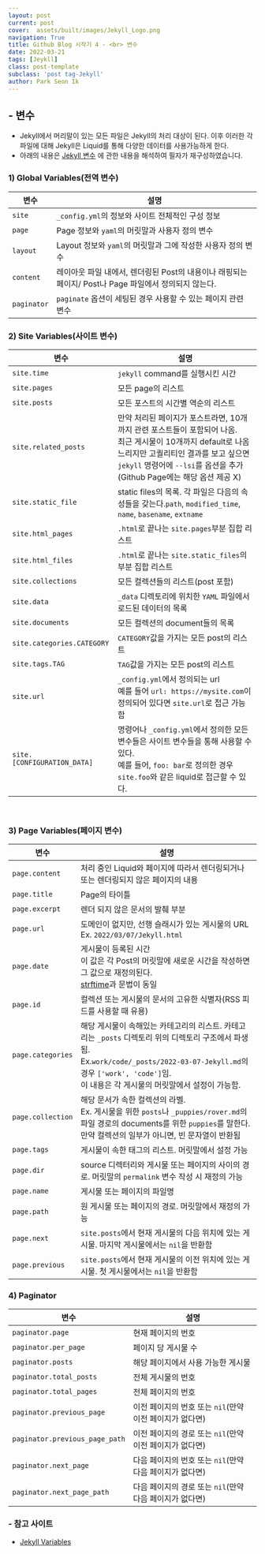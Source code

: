 ```yaml
---
layout: post
current: post
cover:  assets/built/images/Jekyll_Logo.png
navigation: True
title: Github Blog 시작기 4 - <br> 변수
date: 2022-03-21
tags: [Jeykll]
class: post-template
subclass: 'post tag-Jekyll'
author: Park Seon Ik
---
```


## - 변수
* Jekyll에서 머리말이 있는 모든 파일은 Jekyll의 처리 대상이 된다. 이후 이러한 각 파일에 대해 Jekyll은 Liquid를 통해 다양한 데이터를 사용가능하게 한다.
* 아래의 내용은 [Jekyll 변수](https://jekyllrb.com/docs/variables/) 에 관한 내용을 해석하여 필자가 재구성하였습니다.

### 1) Global Variables(전역 변수)

|변수|설명|
|--|--|
|`site`|`_config.yml`의 정보와 사이트 전체적인 구성 정보|
|`page`|Page 정보와 `yaml`의 머릿말과 사용자 정의 변수|
|`layout`| Layout 정보와 `yaml`의 머릿말과 그에 작성한 사용자 정의 변수|
|`content`|레이아웃 파일 내에서, 렌더링된 Post의 내용이나 래핑되는 페이지/ Post나 Page 파일에서 정의되지 않는다.|
|`paginator`|`paginate` 옵션이 세팅된 경우 사용할 수 있는 페이지 관련 변수|

### 2) Site Variables(사이트 변수)

|변수|설명|
|--|--|
|`site.time`|`jekyll` command를 실행시킨 시간|
|`site.pages`|모든 page의 리스트|
|`site.posts`|모든 포스트의 시간별 역순의 리스트|
|`site.related_posts`|만약 처리된 페이지가 포스트라면, 10개까지 관련 포스트들이 포함되어 나옴. <br> 최근 게시물이 10개까지 default로 나옴 느리지만 고퀄리티인 결과를 보고 싶으면 `jekyll` 명령어에 `--lsi`를 옵션을 추가 <br> (Github Page에는 해당 옵션 제공 X)|
|`site.static_file`|static files의 목록. 각 파일은 다음의 속성들을 갖는다.`path`, `modified_time`, `name`, `basename`, `extname` |
|`site.html_pages`|`.html`로 끝나는 `site.pages`부분 집합 리스트|
|`site.html_files`|`.html`로 끝나는 `site.static_files`의 부분 집합 리스트|
|`site.collections`|모든 컬렉션들의 리스트(post 포함)|
|`site.data`|`_data` 디렉토리에 위치한 `YAML` 파일에서 로드된 데이터의 목록|
|`site.documents`|모든 컬렉션의 document들의 목록|
|`site.categories.CATEGORY`|`CATEGORY`값을 가지는 모든 post의 리스트|
|`site.tags.TAG`|`TAG`값을 가지는 모든 post의 리스트|
|`site.url`|`_config.yml`에서 정의되는 url <br> 예를 들어 `url: https://mysite.com`이 정의되어 있다면 `site.url`로 접근 가능함 |
|`site.[CONFIGURATION_DATA]`|명령어나 `_config.yml`에서 정의한 모든 변수들은 사이트 변수들을 통해 사용할 수 있다. <br> 예를 들어, `foo: bar`로 정의한 경우 `site.foo`와 같은 liquid로 접근할 수 있다.|

<br>

### 3) Page Variables(페이지 변수)

|변수|설명|
|--|--|
|`page.content`| 처리 중인 Liquid와 페이지에 따라서 렌더링되거나 또는 렌더링되지 않은 페이지의 내용|
|`page.title`|Page의 타이틀|
|`page.excerpt`| 렌더 되지 않은 문서의 발췌 부분 |
|`page.url`| 도메인이 없지만, 선행 슬래시가 있는 게시물의 URL <br> Ex. `2022/03/07/Jekyll.html`|
|`page.date`|게시물이 등록된 시간<br> 이 값은 각 Post의 머릿말에 새로운 시간을 작성하면 그 값으로 재정의된다. <br> [strftime](http://strftime.net/)과 문법이 동일|
|`page.id`|컬렉션 또는 게시물의 문서의 고유한 식별자(RSS 피드를 사용할 때 유용)|
|`page.categories`|해당 게시물이 속해있는 카테고리의 리스트. 카테고리는 `_posts` 디렉토리 위의 디렉토리 구조에서 파생됨. <br> Ex.`work/code/_posts/2022-03-07-Jekyll.md`의 경우 `['work', 'code']`임. <br> 이 내용은 각 게시물의 머릿말에서 설정이 가능함.|
|`page.collection`|해당 문서가 속한 컬렉션의 라벨. <br> Ex. 게시물을 위한 `posts`나 `_puppies/rover.md`의 파일 경로의 documents를 위한 `puppies`를 말한다. <br> 만약 컬렉션의 일부가 아니면, 빈 문자열이 반환됨|
|`page.tags`|게시물이 속한 태그의 리스트. 머릿말에서 설정 가능|
|`page.dir`|source 디렉터리와 게시물 또는 페이지의 사이의 경로. 머릿말의 `permalink` 변수 작성 시 재정의 가능|
|`page.name`|게시물 또는 페이지의 파일명 |
|`page.path`|원 게시물 또는 페이지의 경로. 머릿말에서 재정의 가능|
|`page.next`|`site.posts`에서 현재 게시물의 다음 위치에 있는 게시물. 마지막 게시물에서는 `nil`을 반환함|
|`page.previous`|`site.posts`에서 현재 게시물의 이전 위치에 있는 게시물. 첫 게시물에서는 `nil`을 반환함|

### 4) Paginator
|변수|설명|
|--|--|
|`paginator.page`|현재 페이지의 번호|
|`paginator.per_page`| 페이지 당 게시물 수|
|`paginator.posts`|해당 페이지에서 사용 가능한 게시물|
|`paginator.total_posts`|전체 게시물의 번호|
|`paginator.total_pages`|전체 페이지의 번호|
|`paginator.previous_page`|이전 페이지의 번호 또는 `nil`(만약 이전 페이지가 없다면)|
|`paginator.previous_page_path`|이전 페이지의 경로 또는 `nil`(만약 이전 페이지가 없다면)|
|`paginator.next_page`|다음 페이지의 번호 또는 `nil`(만약 다음 페이지가 없다면)|
|`paginator.next_page_path`|다음 페이지의 경로 또는 `nil`(만약 다음 페이지가 없다면)|


### - 참고 사이트
* [Jekyll Variables](https://jekyllrb.com/docs/variables/)